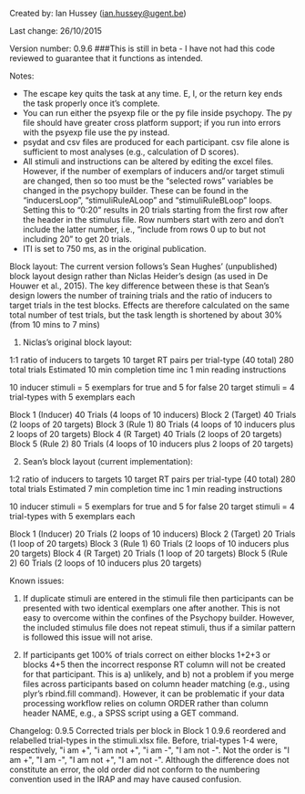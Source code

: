 Created by:
Ian Hussey (ian.hussey@ugent.be)

Last change:
26/10/2015

Version number:
0.9.6
###This is still in beta - I have not had this code reviewed to guarantee that it functions as intended.


Notes:
- The escape key quits the task at any time. E, I, or the return key ends the task properly once it’s complete.
- You can run either the psyexp file or the py file inside psychopy. The py file should have greater cross platform support; if you run into errors with the psyexp file use the py instead.
- psydat and csv files are produced for each participant. csv file alone is sufficient to most analyses (e.g., calculation of D scores).
- All stimuli and instructions can be altered by editing the excel files. However, if the number of exemplars of inducers and/or target stimuli are changed, then so too must be the “selected rows” variables be changed in the psychopy builder. These can be found in the “inducersLoop”, “stimuliRuleALoop” and  “stimuliRuleBLoop” loops. Setting this to “0:20” results in 20 trials starting from the first row after the header in the stimulus file. Row numbers start with zero and don’t include the latter number, i.e., “include from rows 0 up to but not including 20” to get 20 trials.
- ITI is set to 750 ms, as in the original publication.


Block layout:
The current version follows’s Sean Hughes’ (unpublished) block layout design rather than Niclas Heider’s design (as used in De Houwer et al., 2015). The key difference between these is that Sean’s design lowers the number of training trials and the ratio of inducers to target trials in the test blocks. Effects are therefore calculated on the same total number of test trials, but the task length is shortened by about 30% (from 10 mins to 7 mins)

1. Niclas’s original block layout:

1:1 ratio of inducers to targets
10 target RT pairs per trial-type (40 total)
280 total trials
Estimated 10 min completion time inc 1 min reading instructions

10 inducer stimuli = 5 exemplars for true and 5 for false
20 target stimuli = 4 trial-types with 5 exemplars each

Block 1 (Inducer) 40 Trials (4 loops of 10 inducers)
Block 2 (Target) 40 Trials (2 loops of 20 targets)
Block 3 (Rule 1) 80 Trials (4 loops of 10 inducers plus 2 loops of 20 targets)
Block 4 (R Target) 40 Trials (2 loops of 20 targets)
Block 5 (Rule 2) 80 Trials (4 loops of 10 inducers plus 2 loops of 20 targets)

2. Sean’s block layout (current implementation):

1:2 ratio of inducers to targets
10 target RT pairs per trial-type (40 total)
280 total trials
Estimated 7 min completion time inc 1 min reading instructions

10 inducer stimuli = 5 exemplars for true and 5 for false
20 target stimuli = 4 trial-types with 5 exemplars each

Block 1 (Inducer) 20 Trials (2 loops of 10 inducers)
Block 2 (Target) 20 Trials (1 loop of 20 targets)
Block 3 (Rule 1) 60 Trials (2 loops of 10 inducers plus 20 targets)
Block 4 (R Target) 20 Trials (1 loop of 20 targets)
Block 5 (Rule 2) 60 Trials (2 loops of 10 inducers plus 20 targets)


Known issues:
1. If duplicate stimuli are entered in the stimuli file then participants can be presented with two identical exemplars one after another. This is not easy to overcome within the confines of the Psychopy builder. However, the included stimulus file does not repeat stimuli, thus if a similar pattern is followed this issue will not arise.

2. If participants get 100% of trials correct on either blocks 1+2+3 or blocks 4+5 then the incorrect response RT column will not be created for that participant. This is a) unlikely, and b) not a problem if you merge files across participants based on column header matching (e.g., using plyr’s rbind.fill command). However, it can be problematic if your data processing workflow relies on column ORDER rather than column header NAME, e.g., a SPSS script using a GET command.

Changelog:
0.9.5 Corrected trials per block in Block 1
0.9.6 reordered and relabelled trial-types in the stimuli.xlsx file. Before, trial-types 1-4 were, respectively, "i am +", "i am not +", "i am -", "I am not -". Not the order is "I am +", "I am -", "I am not +", "I am not -". Although the difference does not constitute an error, the old order did not conform to the numbering convention used in the IRAP and may have caused confusion.
